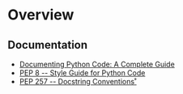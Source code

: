 # Overview

## Documentation

- [Documenting Python Code: A Complete Guide](https://realpython.com/documenting-python-code/)
- [PEP 8 -- Style Guide for Python Code](https://www.python.org/dev/peps/pep-0008/)
- [PEP 257 -- Docstring Conventions˚](https://www.python.org/dev/peps/pep-0257/)